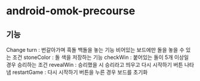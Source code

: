 # android-omok-precourse

## 기능
Change turn : 번갈아가며 흑돌 백돌을 놓는 기능
비어있는 보드에만 돌을 놓을 수 있는 조건
stoneColor : 돌 색을 저장하는 기능
checkWin : 붙어있는 돌이 5개 이상일 경우 승리하는 조건
revealWin : 승리했을 시 승리라고 띄우고 다시 시작하기 버튼 나타냄
restartGame : 다시 시작하기 버튼을 누른 경우 보드를 초기화